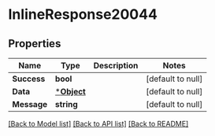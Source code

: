 # InlineResponse20044

## Properties
Name | Type | Description | Notes
------------ | ------------- | ------------- | -------------
**Success** | **bool** |  | [default to null]
**Data** | [***Object**](.md) |  | [default to null]
**Message** | **string** |  | [default to null]

[[Back to Model list]](../README.md#documentation-for-models) [[Back to API list]](../README.md#documentation-for-api-endpoints) [[Back to README]](../README.md)

